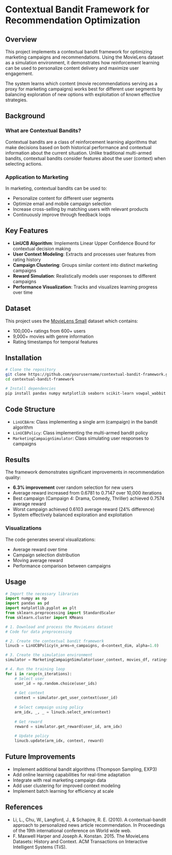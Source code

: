 # Contextual Bandit Framework for Recommendation Optimization

## Overview
This project implements a contextual bandit framework for optimizing marketing campaigns and recommendations. Using the MovieLens dataset as a simulation environment, it demonstrates how reinforcement learning can be used to personalize content delivery and maximize user engagement.

The system learns which content (movie recommendations serving as a proxy for marketing campaigns) works best for different user segments by balancing exploration of new options with exploitation of known effective strategies.

## Background

### What are Contextual Bandits?
Contextual bandits are a class of reinforcement learning algorithms that make decisions based on both historical performance and contextual information about the current situation. Unlike traditional multi-armed bandits, contextual bandits consider features about the user (context) when selecting actions.

### Application to Marketing
In marketing, contextual bandits can be used to:
- Personalize content for different user segments
- Optimize email and mobile campaign selection
- Increase cross-selling by matching users with relevant products
- Continuously improve through feedback loops

## Key Features
- **LinUCB Algorithm**: Implements Linear Upper Confidence Bound for contextual decision making
- **User Context Modeling**: Extracts and processes user features from rating history
- **Campaign Clustering**: Groups similar content into distinct marketing campaigns
- **Reward Simulation**: Realistically models user responses to different campaigns
- **Performance Visualization**: Tracks and visualizes learning progress over time

## Dataset
This project uses the [MovieLens Small](https://grouplens.org/datasets/movielens/latest/) dataset which contains:
- 100,000+ ratings from 600+ users
- 9,000+ movies with genre information
- Rating timestamps for temporal features

## Installation

```bash
# Clone the repository
git clone https://github.com/yourusername/contextual-bandit-framework.git
cd contextual-bandit-framework

# Install dependencies
pip install pandas numpy matplotlib seaborn scikit-learn vowpal_wabbit
```

## Code Structure
- `LinUCBArm`: Class implementing a single arm (campaign) in the bandit algorithm
- `LinUCBPolicy`: Class implementing the multi-armed bandit policy
- `MarketingCampaignSimulator`: Class simulating user responses to campaigns

## Results

The framework demonstrates significant improvements in recommendation quality:
- **6.3% improvement** over random selection for new users
- Average reward increased from 0.6781 to 0.7147 over 10,000 iterations
- Best campaign (Campaign 4: Drama, Comedy, Thriller) achieved 0.7574 average reward
- Worst campaign achieved 0.6103 average reward (24% difference)
- System effectively balanced exploration and exploitation

### Visualizations
The code generates several visualizations:
- Average reward over time
- Campaign selection distribution
- Moving average reward
- Performance comparison between campaigns

## Usage

```python
# Import the necessary libraries
import numpy as np
import pandas as pd
import matplotlib.pyplot as plt
from sklearn.preprocessing import StandardScaler
from sklearn.cluster import KMeans

# 1. Download and process the MovieLens dataset
# Code for data preprocessing

# 2. Create the contextual bandit framework
linucb = LinUCBPolicy(n_arms=n_campaigns, d=context_dim, alpha=1.0)

# 3. Create the simulation environment
simulator = MarketingCampaignSimulator(user_context, movies_df, ratings_df)

# 4. Run the training loop
for i in range(n_iterations):
    # Select user
    user_id = np.random.choice(user_ids)
    
    # Get context
    context = simulator.get_user_context(user_id)
    
    # Select campaign using policy
    arm_idx, _, _ = linucb.select_arm(context)
    
    # Get reward
    reward = simulator.get_reward(user_id, arm_idx)
    
    # Update policy
    linucb.update(arm_idx, context, reward)
```

## Future Improvements
- Implement additional bandit algorithms (Thompson Sampling, EXP3)
- Add online learning capabilities for real-time adaptation
- Integrate with real marketing campaign data
- Add user clustering for improved context modeling
- Implement batch learning for efficiency at scale

## References
- Li, L., Chu, W., Langford, J., & Schapire, R. E. (2010). A contextual-bandit approach to personalized news article recommendation. In Proceedings of the 19th international conference on World wide web.
- F. Maxwell Harper and Joseph A. Konstan. 2015. The MovieLens Datasets: History and Context. ACM Transactions on Interactive Intelligent Systems (TiiS).

